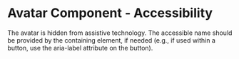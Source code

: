 # Avatar Component - Accessibility

The avatar is hidden from assistive technology. The accessible name should be provided by the containing element, if needed (e.g., if used within a button, use the aria-label attribute on the button).